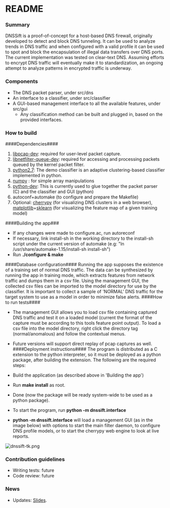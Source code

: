 # README #
### Summary ###
DNSSift is a proof-of-concept for a host-based DNS firewall, originally developed to detect and block DNS tunneling. It can be used to analyze trends in DNS traffic and when configured with a valid profile it can be used to spot and block the encapsulation of illegal data transfers over DNS ports.
The current implementation was tested on clear-text DNS. Assuming efforts to encrypt DNS traffic will eventually make it to standardization, an ongoing attempt to analyze patterns in encrypted traffic is underway.

### Components ###
- The DNS packet parser, under src/dns
- An interface to a classifier, under src/classifier
- A GUI-based management interface to all the available features, under src/gui
  - Any classification method can be built and plugged in, based on the provided interfaces.

### How to build ###
####Dependencies####
1.  [libpcap-dev](http://sourceforge.net/projects/libpcap/): required for user-level packet capture.
2.  [libnetfilter-queue-dev](http://www.netfilter.org/projects/libnetfilter_queue/): required for accessing and processing packets queued by the kernel packet filter.
3.  [python2.7](https://www.python.org/): The demo classifier is an adaptive clustering-based classifier implemented in python.
4.  [numpy](http://www.numpy.org/) : for simple array manipulations
5.  [python-dev](https://docs.python.org/2/c-api/): This is currently used to glue together the packet parser (C) and the classifier and GUI (python)
6.  autoconf+automake (to configure and prepare the Makefile)
7. Optional: 
  [cherrypy](http://www.cherrypy.org/) (for visualizing DNS clusters in a web browser), 
  [matplotlib](http://matplotlib.org/)+[sklearn](http://scikit-learn.org/stable/) (for visualizing the feature map of a given training model)

####Building the app###
- If any changes were made to configure.ac, run autoreconf
- If necessary, link install-sh in the working directory to the install-sh script under the current version of automake (e.g: "ln /usr/share/automake-1.15/install-sh install-sh")
- Run **./configure & make** 

####Database configuration####
Running the app supposes the existence of a training set of normal DNS traffic. The data can be synthesized by running the app in training mode, which extracts features from network traffic and dumps them in a csv file. Using the management GUI, the collected csv files can be imported to the model directory for use by the classifier. It is important to collect a sample of 'NORMAL' DNS traffic for the target system to use as a model in order to minimize false alerts.
####How to run tests####
* The management GUI allows you to load csv file containing captured DNS traffic and test it on a loaded model (current the format of the capture must be according to this tools feature point output). To load a csv file into the model directory, right click the directory tag (normal/anomalous) and follow the contextual menus.
* Future versions will support direct replay of pcap captures as well.
####Deployment instructions####
The program is distributed as a C extension to the python interpreter, so it must be deployed as a python package, after building the extension. The following are the required steps:

* Build the application (as described above in 'Building the app')
* Run **make install** as root.
* Done (now the package will be ready system-wide to be used as a python package).
* To start the program, run **python -m dnssift.interface**
* **python -m dnssift.interface** will load a management GUI (as in the image below) with options to start the main filter daemon, to configure DNS profile models, or to start the cherrypy web engine to look at live reports.

![dnssift-tk.png](https://bitbucket.org/repo/jj6x4X/images/4213329108-dnssift-tk.png)
### Contribution guidelines ###

* Writing tests: future
* Code review: future

### News ###

* Updates: [Slides](https://docs.google.com/presentation/d/1I6yZJprwqvRo9guNOFgRieJhmAZ_exiIDj9pqdapbnw/edit?usp=sharing).